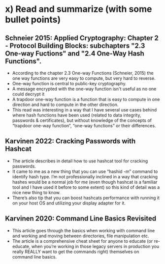 # x) Read and summarize (with some bullet points)
## Schneier 2015: Applied Cryptography: Chapter 2 - Protocol Building Blocks: subchapters "2.3 One-way Fuctions" and "2.4 One-Way Hash Functions".

- According to the chapter 2.3 One-way Functions (Schneier, 2015) the one way functions are very easy to compute, but very hard to reverse. 
- One-way function is central to public-key cryptography.
- A message encrypted with the one-way function isn't useful as no one could decrypt it
- A trapdoor one-way function is a function that is easy to compute in one direction and hard to compute in the other direction.
- This read was interesting in a way that I have several use cases behind where hash functions have been used (related to data integrity, passwords & certificates), but without knowledge of the concepts of “trapdoor one-way function”, “one-way functions” or their differences. 

## Karvinen 2022: Cracking Passwords with Hashcat

- The article describes in detail how to use hashcat tool for cracking passwords.
- It came to me as a new thing that you can use “hashid -m” command to identify hash type. I’m not professionally inclined in a way that cracking hashes would be a normal job for me (even though hashcat is a familiar tool and I have used it before to some extent) so this kind of detail was a nice new thing to know.
- There’s also tip that you can boost hashcats performance with running it on your host OS and utilizing your display adapter for it.

## Karvinen 2020: Command Line Basics Revisited

- This article goes through the basics when working with command line and working and moving between directories, file manipulation etc.
- The article is a comprehensive cheat sheet for anyone to educate (or re-educate, when you’re working in those legacy servers in production you really REALLY want to get the commands right) themselves on command line basics.





